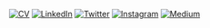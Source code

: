 <!--
**MahanFathi/MahanFathi** is a ✨ _special_ ✨ repository because its `README.md` (this file) appears on your GitHub profile.

Here are some ideas to get you started:

- 🔭 I’m currently working on ...
- 🌱 I’m currently learning ...
- 👯 I’m looking to collaborate on ...
- 🤔 I’m looking for help with ...
- 💬 Ask me about ...
- 📫 How to reach me: ...
- 😄 Pronouns: ...
- ⚡ Fun fact: ...
-->

<p align="center">
<!-- 	<a href="https://github.com/MahanFathi"><img src="https://img.shields.io/github/followers/MahanFathi.svg?label=GitHub&style=social" alt="GitHub"></a> -->
	<a href="https://mahanfathi.github.io/uploads/mahan_fathi_cv.pdf"><img src="https://img.shields.io/badge/Curriculum_Vitae--RGB(0%2C%200%2C%200)?style=social&logo=lbry" alt="CV"></a>
	<a href="https://www.linkedin.com/in/mahanfathi"><img src="https://img.shields.io/badge/LinkedIn--_.svg?style=social&logo=linkedin" alt="LinkedIn"></a>
	<a href="https://twitter.com/MahanFathi"><img src="https://img.shields.io/twitter/follow/MahanFathi?label=Twitter&style=social" alt="Twitter"></a>
<!-- 	<a href="https://www.reddit.com/user/MahanFathi"><img src="https://img.shields.io/reddit/user-karma/combined/MahanFathi?label=reddit&style=social" alt="Reddit"></a> -->
	<a href="https://www.instagram.com/8iteme/"><img src="https://img.shields.io/badge/Instagram--RGB(0%2C%200%2C%200)?style=social&logo=instagram" alt="Instagram"></a>
	<a href="https://medium.com/@mahanfathi"><img src="https://img.shields.io/badge/Medium--RGB(0%2C%200%2C%200)?style=social&logo=medium" alt="Medium"></a>
<p/>
